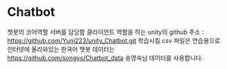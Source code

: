 # Chatbot

챗봇의 코어역할
서버를 담당함
클라이언트 역할을 하는 unity의 github 주소 : https://github.com/Yuni223/unity_Chatbot.git
학습시킬 csv 파일은 연습용으로 인터넷에 올라와있는
한국어 챗봇 데이터는 https://github.com/songys/Chatbot_data 송영숙님 데이터를 사용합니다.
